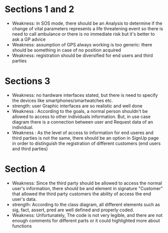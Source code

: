 # Sections 1 and 2

 * Weakness: in SOS mode, there should be an Analysis to determine if the change of vital parameters represents a life threatening event so there is need to call ambulance or there is no immediate risk but it's better to ask a GP advice
 * Weakness: assumption of GPS always working is too generic: there should be something in case of no position acquired
 * Weakness: registration should be diversified for end users and third parties


# Sections 3

 * Weakness: no hardware interfaces stated, but there is need to specify the devices like smartphones/smartwatches etc.
 * strength: user Graphic interfaces are so realistic and well done 
 * Weakness : According to the goals, a normal person shouldn't be allowed to access to other individuals information. But, in use case diagram there is a connection between user and Request data of an individual.
 * Weakness : As the level of access to information for end useres and third parties is not the same, there should be an option in SignUp page in order to distinguish the registration of different customers (end users and third parties)
 
# Section 4

 * Weakness: Since the third party should be allowed to access the normal user's information, there should be and element in signature "Customer" that allowed the third party customers the ability of access the end user's data.
 * strength: According to the class diagram, all different elements such as sig, fact, assert, pred are well defined and properly coded. 
 * Weakness: Unfortunately, The code is not very legible, and there are not enough comments for different parts or it could highlighted more about functions
